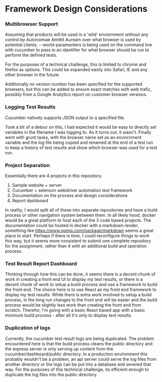 # Framework Design Considerations

### Multibrowser Support

Assuming that products will be used in a 'wild' enviornment without any control by Autonomiae Amittit Auream over what browser is used by potential clients, --world-paramenters is being used on the command line with cucumber to pass in an identifier for what browser should be run to perform the defined tests.

For the purposes of a technical challenge, this is limited to chrome and firefox as options. This could be expanded easily into Safari, IE and any other browser in the future.

Additionally no version number has been specified for the supported browsers, but this can be added to ensure exact matches with web trafic, possibly from a Google Analytics report on customer browser versions.

### Logging Test Results

Cucumber natively supports JSON output to a specified file.

Took a bit of a detour on this, I had expected it would be easy to directly set variables in the filename I was logging to. As it turns out, it wasn't. Finally went with grunt tasks, with the browser name set as an enviornment variable and the log file being copied and renamed at the end of a test run to keep a history of test results and show which browser was used for a test run.

### Project Separation

Essentially there are 4 projects in this repository.

1. Sample website + server
2. Cucumber + selenium webdriver automation test framework
3. Documentation on the process and design considerations
4. Report dashboard

In reality, I would split all of these into separate repositories and have a build process or other navigation system between them. In all likely hood, docker would be a great platform to host each of the 3 code based projects. The documentation could be hosted in docker with a markdown render, something like https://www.npmjs.com/package/markdown seems a great place to start. Perhaps if there is time, I could reconfigure things to work this way, but it seems more consistent to submit one complete repository for the assignment, rather than 4 with an additional build and operation process.

### Test Result Report Dashboard

Thinking through how this can be done, it seems there is a decent chunk of work in creating a front end UI to display my test results, or there is a decent chunk of work to setup a build process and use a framework to build the front end. The choice here is to use React as my front end framework to display my test results. While there is extra work involved to setup a build process, in the long run changes to the front end will be easier and the build process would be slightly less work than creating the front end from scratch. Therefor, I'm going with a basic React based app with a basic minimum build process - after all it's only to display test results.

### Duplication of logs

Currently, the cucumber test result logs are being duplicated. The problem encountered here is that the build process cleans the public directory and the express server is only serving up content from the cucumber/dashboard/public directory. In a production environment this probably wouldn't be a problem, an api server could serve the log files from another directory or the logs can be put into a database and severed that way. For the purposes of this technical challenge, its efficient enough to duplicate the log files into the public directory.